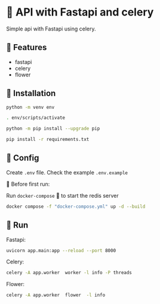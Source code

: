 # :octopus: API with Fastapi and celery

Simple api with Fastapi using celery.

## :pushpin: Features

- fastapi
- celery
- flower

## :floppy_disk: Installation

```bash
python -m venv env
```

```bash
. env/scripts/activate
```

```bash
python -m pip install --upgrade pip
```

```bash
pip install -r requirements.txt
```

## :wrench: Config

Create `.env` file. Check the example `.env.example`

:construction: Before first run:

Run `docker-compose` :whale: to start the redis server

```bash
docker compose -f "docker-compose.yml" up -d --build
```

## :runner: Run

Fastapi:

```bash
uvicorn app.main:app --reload --port 8000
```

Celery:

```bash
celery -A app.worker  worker -l info -P threads
```

Flower:

```bash
celery -A app.worker  flower  -l info
```
